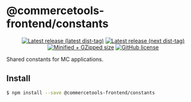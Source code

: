 # @commercetools-frontend/constants

<p align="center">
  <a href="https://www.npmjs.com/package/@commercetools-frontend/constants"><img src="https://badgen.net/npm/v/@commercetools-frontend/constants" alt="Latest release (latest dist-tag)" /></a> <a href="https://www.npmjs.com/package/@commercetools-frontend/constants"><img src="https://badgen.net/npm/v/@commercetools-frontend/constants/next" alt="Latest release (next dist-tag)" /></a> <a href="https://bundlephobia.com/result?p=@commercetools-frontend/constants"><img src="https://badgen.net/bundlephobia/minzip/@commercetools-frontend/constants" alt="Minified + GZipped size" /></a> <a href="https://github.com/commercetools/merchant-center-application-kit/blob/master/LICENSE"><img src="https://badgen.net/github/license/commercetools/merchant-center-application-kit" alt="GitHub license" /></a>
</p>

Shared constants for MC applications.

## Install

```bash
$ npm install --save @commercetools-frontend/constants
```
